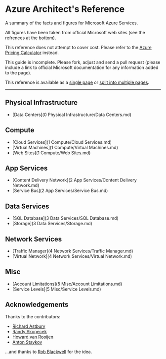 # Azure Architect's Reference

A summary of the facts and figures for Microsoft Azure Services.

All figures have been taken from official Microsoft web sites (see the refrences at the bottom).

This reference does not attempt to cover cost. Please refer to the [Azure Pricing Calculator](http://www.windowsazure.com/en-us/pricing/calculator/?scenario=full) instead.

This guide is incomplete. Please fork, adjust and send a pull request (please include a link to official Microsoft documentation for any information added to the page).

This reference is available as a [single page](singlepage.md) or [split into multiple pages](readme.md).

---


## Physical Infrastructure

 * [Data Centers](0 Physical Infrastructure/Data Centers.md)

## Compute

 * [Cloud Services](1 Compute/Cloud Services.md)
 * [Virtual Machines](1 Compute/Virtual Machines.md)
 * [Web Sites](1 Compute/Web Sites.md)

## App Services

 * [Content Delivery Network](2 App Services/Content Delivery Network.md)
 * [Service Bus](2 App Services/Service Bus.md)

## Data Services

 * [SQL Database](3 Data Services/SQL Database.md)
 * [Storage](3 Data Services/Storage.md)

## Network Services

 * [Traffic Manager](4 Network Services/Traffic Manager.md)
 * [Virtual Network](4 Network Services/Virtual Network.md)

## Misc

 * [Account Limitations](5 Misc/Account Limitations.md)
 * [Service Levels](5 Misc/Service Levels.md)


## Acknowledgements

Thanks to the contributors:

* [Richard Astbury](https://github.com/rskopecek)
* [Randy Skopecek](https://github.com/rskopecek)
* [Howard van Rooijen](https://github.com/HowardvanRooijen)
* [Anton Staykov](https://github.com/astaykov)

...and thanks to [Rob Blackwell](https://github.com/RobBlackwell) for the idea.


